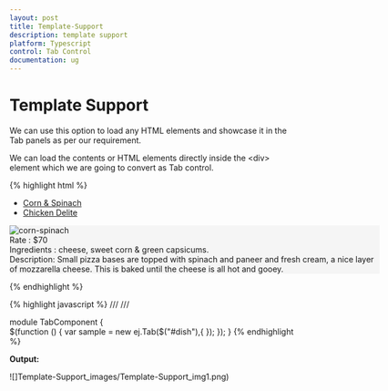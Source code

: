 ```yaml
---
layout: post
title: Template-Support
description: template support
platform: Typescript
control: Tab Control
documentation: ug
---
```


# Template Support

We can use this option to load any HTML elements and showcase it in the Tab panels as per our requirement.

We can load the contents or HTML elements directly inside the &lt;div&gt; element which we are going to convert as Tab control.



{% highlight html %}


<div id="dish" style="width: 650px">
    <ul>
        <li><a href="#corn">Corn & Spinach </a></li>
        <li><a href="#chicken">Chicken Delite</a></li>
    </ul>
    <div id="corn" style="background-color: #F5F5F5">
        <div class="e-content">
            <img src="http://js.syncfusion.com/demos/web/images/accordion/corn-and-spinach-05.png" alt="corn-spinach"/>
            <div class="ingredients">
                Rate    : $70<br /> Ingredients : cheese, sweet corn &amp; green capsicums.
                <br />
                Description: Small pizza bases are topped with spinach and paneer and fresh cream, a nice layer of mozzarella cheese. This is baked until the cheese is all hot and gooey.
            </div>
        </div>
    </div>
    <div id="chicken" style="background-color: #F5F5F5">
        <!--Content for Chicken Delite-->
    </div>
</div>


{% endhighlight %}





{% highlight javascript %}
/// <reference path="tsfiles/jquery.d.ts" />
/// <reference path="tsfiles/ej.web.all.d.ts" />

module TabComponent {       
    $(function () {
         var sample = new ej.Tab($("#dish"),{
        });
    });
} 
{% endhighlight %}





**Output:**

![]Template-Support_images/Template-Support_img1.png) 

